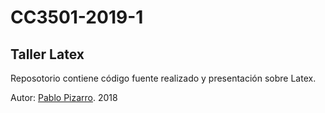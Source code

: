 # CC3501-2019-1

## Taller Latex

Reposotorio contiene código fuente realizado y presentación sobre Latex.

Autor: <a href="http://ppizarror.com">Pablo Pizarro</a>. 2018
